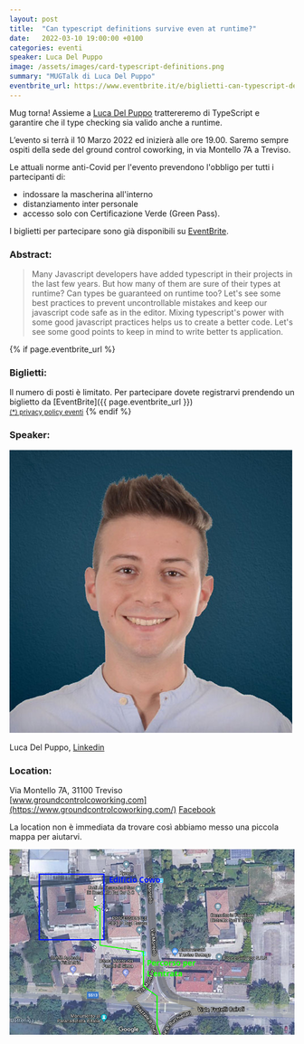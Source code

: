 ```yaml
---
layout: post
title:  "Can typescript definitions survive even at runtime?"
date:   2022-03-10 19:00:00 +0100
categories: eventi
speaker: Luca Del Puppo
image: /assets/images/card-typescript-definitions.png
summary: "MUGTalk di Luca Del Puppo"
eventbrite_url: https://www.eventbrite.it/e/biglietti-can-typescript-definitions-survive-even-at-runtime-287871670917
---
```


Mug torna! Assieme a [Luca Del Puppo](#speaker) trattereremo di TypeScript e garantire che il type checking sia valido anche a runtime.

L’evento si terrà il 10 Marzo 2022 ed inizierà alle ore 19.00. Saremo sempre ospiti della sede del ground control coworking, in via Montello 7A a Treviso.

Le attuali norme anti-Covid per l'evento prevendono l'obbligo per tutti i partecipanti di:

- indossare la mascherina all'interno
- distanziamento inter personale
- accesso solo con Certificazione Verde (Green Pass).

I biglietti per partecipare sono già disponibili su [EventBrite](#tickets).

<h3>Abstract:</h3>

> Many Javascript developers have added typescript in their projects in the last few years. But how many of them are sure of their types at runtime? Can types be guaranteed on runtime too? Let's see some best practices to prevent uncontrollable mistakes and keep our javascript code safe as in the editor. Mixing typescript's power with some good javascript practices helps us to create a better code. Let's see some good points to keep in mind to write better ts application.

{% if page.eventbrite_url %}
<a id="tickets"></a>
<h3>Biglietti:</h3>
Il numero di posti è limitato. Per partecipare dovete registrarvi prendendo un biglietto da [EventBrite]({{ page.eventbrite_url }})<br/>
<small><a href="#privacy-policy">(*) privacy policy eventi</a></small>
{% endif %}


<a id="speaker"></a>
<h3>Speaker:</h3>

<div class="speaker-container">
    <img src="/assets/images/speaker-luca-delpuppo.jpg" />
    <p>
        Luca Del Puppo,
        <a href="https://www.linkedin.com/in/lucadelpuppo/">Linkedin</a>
    </p>
    <p>
    </p>
    <p class="clear"></p>
</div>

<a id="location"></a>
<h3>Location:</h3>

Via Montello 7A, 31100 Treviso<br/>
[www.groundcontrolcoworking.com](https://www.groundcontrolcoworking.com/) [Facebook](https://www.facebook.com/groundcontrolcoworking)

<p>
    La location non è immediata da trovare così abbiamo messo una piccola mappa per aiutarvi.
</p>

<img src="/assets/images/mappa.png" />